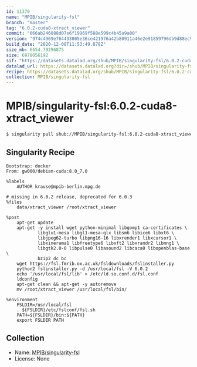 ```yaml
---
id: 11370
name: "MPIB/singularity-fsl"
branch: "master"
tag: "6.0.2-cuda8-xtract_viewer"
commit: "066ab246088d07e6f19969f588e599c4b45a9a00"
version: "974c4969e764433005e36ce421976a42b80911a46e2e91859796db9d88ec987d"
build_date: "2020-12-08T11:53:49.878Z"
size_mb: 6654.79296875
size: 6978056192
sif: "https://datasets.datalad.org/shub/MPIB/singularity-fsl/6.0.2-cuda8-xtract_viewer/2020-12-08-066ab246-974c4969/974c4969e764433005e36ce421976a42b80911a46e2e91859796db9d88ec987d.sif"
datalad_url: https://datasets.datalad.org?dir=/shub/MPIB/singularity-fsl/6.0.2-cuda8-xtract_viewer/2020-12-08-066ab246-974c4969/
recipe: https://datasets.datalad.org/shub/MPIB/singularity-fsl/6.0.2-cuda8-xtract_viewer/2020-12-08-066ab246-974c4969/Singularity
collection: MPIB/singularity-fsl
---
```


# MPIB/singularity-fsl:6.0.2-cuda8-xtract_viewer

```bash
$ singularity pull shub://MPIB/singularity-fsl:6.0.2-cuda8-xtract_viewer
```

## Singularity Recipe

```singularity
Bootstrap: docker
From: gw000/debian-cuda:8.0_7.0

%labels
    AUTHOR krause@mpib-berlin.mpg.de

# missing in 6.0.2 release, deprecated for 6.0.3
%files
    data/xtract_viewer /root/xtract_viewer

%post
    apt-get update
    apt-get -y install wget python-minimal libgomp1 ca-certificates \
            libglu1-mesa libgl1-mesa-glx libsm6 libice6 libxt6 \
            libjpeg62-turbo libpng16-16 libxrender1 libxcursor1 \
            libxinerama1 libfreetype6 libxft2 libxrandr2 libmng1 \
            libgtk2.0-0 libpulse0 libasound2 libcaca0 libopenblas-base \
            bzip2 dc bc
    wget https://fsl.fmrib.ox.ac.uk/fsldownloads/fslinstaller.py
    python2 fslinstaller.py -d /usr/local/fsl -V 6.0.2
    echo '/usr/local/fsl/lib' > /etc/ld.so.conf.d/fsl.conf
    ldconfig
    apt-get clean && apt-get -y autoremove
    mv /root/xtract_viewer /usr/local/fsl/bin/

%environment
    FSLDIR=/usr/local/fsl
    . ${FSLDIR}/etc/fslconf/fsl.sh
    PATH=${FSLDIR}/bin:${PATH}
    export FSLDIR PATH
```

## Collection

 - Name: [MPIB/singularity-fsl](https://github.com/MPIB/singularity-fsl)
 - License: None

